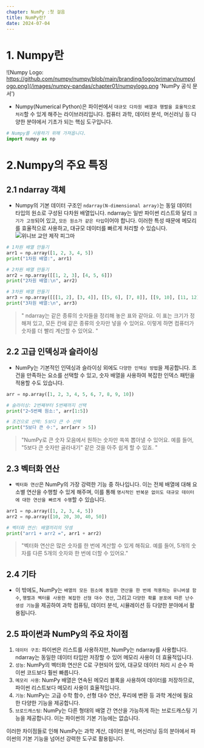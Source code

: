 ```yaml
---
chapter: NumPy :첫 걸음
title: NumPy란?
date: 2024-07-04
---
```

# 1. Numpy란

![Numpy Logo: https://github.com/numpy/numpy/blob/main/branding/logo/primary/numpylogo.png](/images/numpy-pandas/chapter01/numpylogo.png 'NumPy 공식 문서')

- Numpy(Numerical Python)은 파이썬에서 `대규모 다차원 배열과 행렬을 효율적으로 처리`할 수 있게 해주는 라이브러리입니다. 컴퓨터 과학, 데이터 분석, 머신러닝 등 다양한 분야에서 기초가 되는 핵심 도구입니다.

```python
# Numpy를 사용하기 위해 가져옵니다.
import numpy as np
```

# 2.Numpy의 주요 특징

## 2.1 ndarray 객체

- Numpy의 기본 데이터 구조인 `ndarray(N-dimensional array)`는 동일 데이터 타입의 원소로 구성된 다차원 배열입니다. ndarray는 일반 파이썬 리스트와 달리 `크기가 고정`되어 있고, `모든 원소가 같은 타입`이어야 합니다. 이러한 특성 때문에 메모리를 효율적으로 사용하고, 대규모 데이터를 빠르게 처리할 수 있습니다.
![위니브 교안 제작 피그마](/images/numpy-pandas/chapter01/array.png 'Array')
```python
# 1차원 배열 만들기
arr1 = np.array([1, 2, 3, 4, 5])
print("1차원 배열:", arr1)

# 2차원 배열 만들기
arr2 = np.array([[1, 2, 3], [4, 5, 6]])
print("2차원 배열:\n", arr2)

# 3차원 배열 만들기
arr3 = np.array([[[1, 2], [3, 4]], [[5, 6], [7, 8]], [[9, 10], [11, 12]]])
print("3차원 배열:\n", arr3)
```

> " ndarray는 같은 종류의 숫자들을 정리해 놓은 표와 같아요. 이 표는 크기가 정해져 있고, 모든 칸에 같은 종류의 숫자만 넣을 수 있어요. 이렇게 하면 컴퓨터가 숫자를 더 빨리 계산할 수 있어요. "
> 

## 2.2 고급 인덱싱과 슬라이싱

- NumPy는 기본적인 인덱싱과 슬라이싱 외에도 `다양한 인덱싱 방법`을 제공합니다. 조건을 만족하는 요소를 선택할 수 있고, 숫자 배열을 사용하여 복잡한 인덱스 패턴을 적용할 수도 있습니다.

```python
arr = np.array([1, 2, 3, 4, 5, 6, 7, 8, 9, 10])

# 슬라이싱: 2번째부터 5번째까지 선택
print("2~5번째 원소:", arr[1:5])

# 조건으로 선택: 5보다 큰 수 선택
print("5보다 큰 수:", arr[arr > 5])
```

> "NumPy로 큰 숫자 모음에서 원하는 숫자만 쏙쏙 뽑아낼 수 있어요. 예를 들어, "5보다 큰 숫자만 골라내기" 같은 것을 아주 쉽게 할 수 있죠. "
> 

## 2.3 벡터화 연산

- `벡터화 연산`은 NumPy의 가장 강력한 기능 중 하나입니다. 이는 전체 배열에 대해 요소별 연산을 수행할 수 있게 해주며, 이를 통해 `명시적인 반복문 없이도 대규모 데이터에 대한 연산을 빠르게 수행`할 수 있습니다.

```python
arr1 = np.array([1, 2, 3, 4, 5])
arr2 = np.array([10, 20, 30, 40, 50])

# 벡터화 연산: 배열끼리의 덧셈
print("arr1 + arr2 =", arr1 + arr2)
```

> "벡터화 연산은 많은 숫자를 한 번에 계산할 수 있게 해줘요. 예를 들어, 5개의 숫자를 다른 5개의 숫자와 한 번에 더할 수 있어요."
> 

## 2.4 기타

- 이 밖에도, NumPy는 `배열의 모든 원소에 동일한 연산을 한 번에 적용하는 유니버셜 함수`, `행렬과 벡터를 사용한 복잡한 선형 대수 연산`, 그리고 `다양한 확률 분포에 따른 난수 생성 기능`을 제공하여 과학 컴퓨팅, 데이터 분석, 시뮬레이션 등 다양한 분야에서 활용됩니다.

## 2.5 파이썬과 NumPy의 주요 차이점

1. `데이터 구조`: 파이썬은 리스트를 사용하지만, NumPy는 ndarray를 사용합니다. ndarray는 동일한 데이터 타입만 저장할 수 있어 메모리 사용이 더 효율적입니다.
2. `성능`: NumPy의 벡터화 연산은 C로 구현되어 있어, 대규모 데이터 처리 시 순수 파이썬 코드보다 훨씬 빠릅니다.
3. `메모리 사용`: NumPy 배열은 연속된 메모리 블록을 사용하여 데이터를 저장하므로, 파이썬 리스트보다 메모리 사용이 효율적입니다.
4. `기능`: NumPy는 고급 수학 함수, 선형 대수 연산, 푸리에 변환 등 과학 계산에 필요한 다양한 기능을 제공합니다.
5. `브로드캐스팅`: NumPy는 다른 형태의 배열 간 연산을 가능하게 하는 브로드캐스팅 기능을 제공합니다. 이는 파이썬의 기본 기능에는 없습니다.

이러한 차이점들로 인해 NumPy는 과학 계산, 데이터 분석, 머신러닝 등의 분야에서 파이썬의 기본 기능을 넘어선 강력한 도구로 활용됩니다.